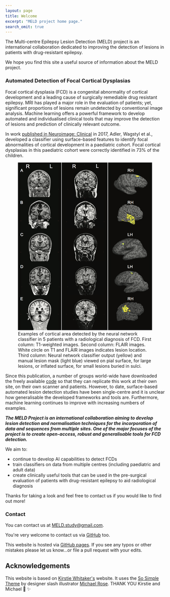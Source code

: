 ```yaml
---
layout: page
title: Welcome
excerpt: "MELD project home page."
search_omit: true
---
```


The Multi-centre Epilepsy Lesion Detection (MELD) project is an international collaboration dedicated to improving the detection of lesions in patients with drug-resistant epilepsy.

We hope you find this site a useful source of information about the MELD project.

### Automated Detection of Focal Cortical Dysplasias

Focal cortical dysplasia (FCD) is a congenital abnormality of cortical development and a leading cause of surgically remediable drug resistant epilepsy. MRI has played a major role in the evaluation of patients; yet, significant proportions of lesions remain undetected by conventional image analysis. Machine learning offers a powerful framework to develop automated and individualised clinical tools that may improve the detection of lesions and prediction of clinically relevant outcome. 

In work [published in Neuroimage: Clinical](http://www.sciencedirect.com/science/article/pii/S2213158216302674?via%3Dihub) in 2017, Adler, Wagstyl et al., developed a classifier using surface-based features to identify focal abnormalities of cortical development in a paediatric cohort. Focal cortical dysplasias in this paediatric cohort were correctly identified in 73% of the children.

<figure>
<img src="/images/Example_classifier_results.png"
alt="FCD examples" width="700">
<figcaption>  Examples of cortical area detected by the neural network classifier in 5 patients with a radiological diagnosis of FCD. First column: T1-weighted images. Second column: FLAIR images. White circle on T1 and FLAIR images indicates lesion location. Third column: Neural network classifier output (yellow) and manual lesion mask (light blue) viewed on pial surface, for large lesions, or inflated surface, for small lesions buried in sulci.</figcaption>
</figure>

Since this publication, a number of groups world-wide have downloaded the freely available [code](https://github.com/kwagstyl/FCDdetection/) so that they can replicate this work at their own site, on their own scanner and patients. However, to date, surface-based automated lesion detection studies have been single-centre and it is unclear how generalisable the developed frameworks and tools are. Furthermore, machine learning continues to improve with increasing numbers of examples. 

***The MELD Project is an international collaboration aiming to develop lesion detection and normalisation techniques for the incorporation of data and sequences from multiple sites.   One of the major focuses of the project is to create open-access, robust and generalisable tools for FCD detection.***

We aim to:
* continue to develop AI capabilities to detect FCDs
* train classifiers on data from multiple centres (including paediatric and adult data)
* create clinically useful tools that can be used in the pre-surgical evaluation of patients with drug-resistant epilepsy to aid radiological diagnosis

Thanks for taking a look and feel free to contact us if you would like to find out more!

### Contact

You can contact us at [MELD.study@gmail.com](mailto:MELD.study@gmail.com).

You're very welcome to contact us via [GitHub](https://github.com/MELDProject) too. 

This website is hosted via [GitHub pages](https://github.com/MELDProject/MELDProject.github.io). If you see any typos or other mistakes please let us know...or file a pull request with your edits.

## Acknowledgements
This website is based on [Kirstie Whitaker's](https://whitakerlab.github.io/) website. It uses the [So Simple Theme](http://mmistakes.github.io/so-simple-theme) by designer slash illustrator [Michael Rose](http://mademistakes.com). THANK YOU Kirstie and Michael :tada: :sparkles:
